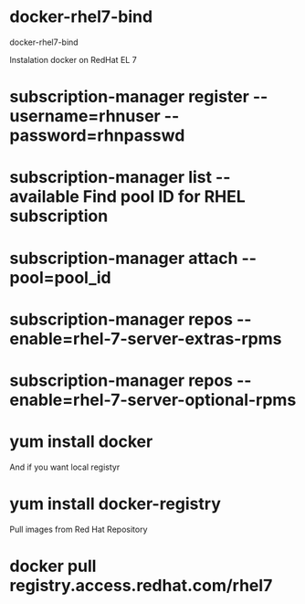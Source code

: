 docker-rhel7-bind
=================

docker-rhel7-bind

Instalation docker on RedHat EL 7

# subscription-manager register --username=rhnuser --password=rhnpasswd
# subscription-manager list --available  Find pool ID for RHEL subscription
# subscription-manager attach --pool=pool_id
# subscription-manager repos --enable=rhel-7-server-extras-rpms
# subscription-manager repos --enable=rhel-7-server-optional-rpms
# yum install docker 

And if you want local registyr

# yum install docker-registry


Pull images from Red Hat Repository 

# docker pull registry.access.redhat.com/rhel7